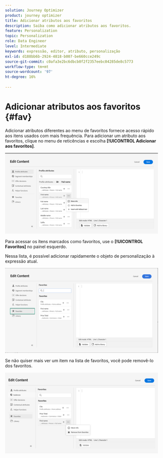 ```yaml
---
solution: Journey Optimizer
product: journey optimizer
title: Adicionar atributos aos favoritos
description: Saiba como adicionar atributos aos favoritos.
feature: Personalization
topic: Personalization
role: Data Engineer
level: Intermediate
keywords: expressão, editor, atributo, personalização
exl-id: d188bb6b-2924-4818-b007-be660cce249c
source-git-commit: c0afa3e2bc6dbcb0f2f2357eebc04285de8c5773
workflow-type: tm+mt
source-wordcount: '97'
ht-degree: 16%

---
```


# Adicionar atributos aos favoritos {#fav}

Adicionar atributos diferentes ao menu de favoritos fornece acesso rápido aos itens usados com mais frequência. Para adicionar um atributo aos favoritos, clique no menu de reticências e escolha **[!UICONTROL Adicionar aos favoritos]**.

![](assets/favorite-option.png)

Para acessar os itens marcados como favoritos, use o **[!UICONTROL Favoritos]** no painel esquerdo.

Nessa lista, é possível adicionar rapidamente o objeto de personalização à expressão atual.

![](assets/favorite-list.png)

Se não quiser mais ver um item na lista de favoritos, você pode removê-lo dos favoritos.

![](assets/favorite-remove.png)
